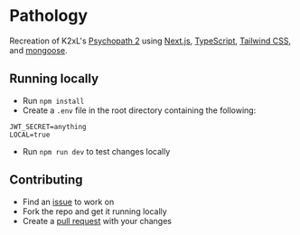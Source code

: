 # Pathology

Recreation of K2xL's [Psychopath 2](https://k2xl.com/games/psychopath2/) using [Next.js](https://nextjs.org/), [TypeScript](https://www.typescriptlang.org/), [Tailwind CSS](https://tailwindcss.com/), and [mongoose](https://mongoosejs.com/).

## Running locally

- Run `npm install`
- Create a `.env` file in the root directory containing the following:
```
JWT_SECRET=anything
LOCAL=true
```
- Run `npm run dev` to test changes locally

## Contributing

- Find an [issue](https://github.com/sspenst/pathology/issues) to work on
- Fork the repo and get it running locally
- Create a [pull request](https://github.com/sspenst/pathology/pulls) with your changes

